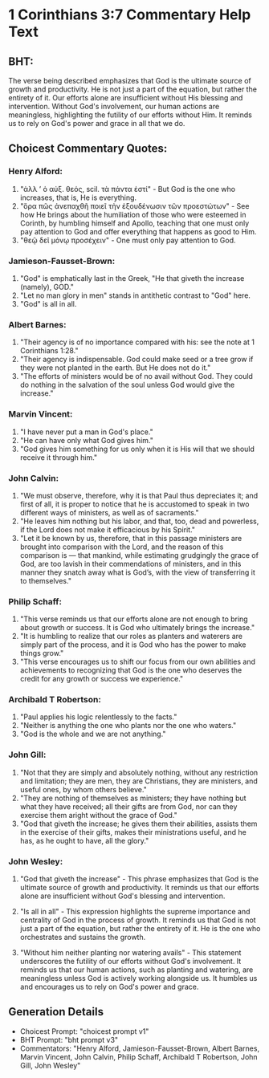 # 1 Corinthians 3:7 Commentary Help Text

## BHT:
The verse being described emphasizes that God is the ultimate source of growth and productivity. He is not just a part of the equation, but rather the entirety of it. Our efforts alone are insufficient without His blessing and intervention. Without God's involvement, our human actions are meaningless, highlighting the futility of our efforts without Him. It reminds us to rely on God's power and grace in all that we do.

## Choicest Commentary Quotes:
### Henry Alford:
1. "ἀλλ ʼ ὁ αὐξ. θεός, scil. τὰ πάντα ἐστί" - But God is the one who increases, that is, He is everything.
2. "ὅρα πῶς ἀνεπαχθῆ ποιεῖ τὴν ἐξουδένωσιν τῶν προεστώτων" - See how He brings about the humiliation of those who were esteemed in Corinth, by humbling himself and Apollo, teaching that one must only pay attention to God and offer everything that happens as good to Him.
3. "θεῷ δεῖ μόνῳ προσέχειν" - One must only pay attention to God.

### Jamieson-Fausset-Brown:
1. "God" is emphatically last in the Greek, "He that giveth the increase (namely), GOD."
2. "Let no man glory in men" stands in antithetic contrast to "God" here.
3. "God" is all in all.

### Albert Barnes:
1. "Their agency is of no importance compared with his: see the note at 1 Corinthians 1:28."
2. "Their agency is indispensable. God could make seed or a tree grow if they were not planted in the earth. But He does not do it."
3. "The efforts of ministers would be of no avail without God. They could do nothing in the salvation of the soul unless God would give the increase."

### Marvin Vincent:
1. "I have never put a man in God's place."
2. "He can have only what God gives him."
3. "God gives him something for us only when it is His will that we should receive it through him."

### John Calvin:
1. "We must observe, therefore, why it is that Paul thus depreciates it; and first of all, it is proper to notice that he is accustomed to speak in two different ways of ministers, as well as of sacraments."
2. "He leaves him nothing but his labor, and that, too, dead and powerless, if the Lord does not make it efficacious by his Spirit."
3. "Let it be known by us, therefore, that in this passage ministers are brought into comparison with the Lord, and the reason of this comparison is — that mankind, while estimating grudgingly the grace of God, are too lavish in their commendations of ministers, and in this manner they snatch away what is God’s, with the view of transferring it to themselves."

### Philip Schaff:
1. "This verse reminds us that our efforts alone are not enough to bring about growth or success. It is God who ultimately brings the increase."
2. "It is humbling to realize that our roles as planters and waterers are simply part of the process, and it is God who has the power to make things grow."
3. "This verse encourages us to shift our focus from our own abilities and achievements to recognizing that God is the one who deserves the credit for any growth or success we experience."

### Archibald T Robertson:
1. "Paul applies his logic relentlessly to the facts."
2. "Neither is anything the one who plants nor the one who waters."
3. "God is the whole and we are not anything."

### John Gill:
1. "Not that they are simply and absolutely nothing, without any restriction and limitation; they are men, they are Christians, they are ministers, and useful ones, by whom others believe."
2. "They are nothing of themselves as ministers; they have nothing but what they have received; all their gifts are from God, nor can they exercise them aright without the grace of God."
3. "God that giveth the increase; he gives them their abilities, assists them in the exercise of their gifts, makes their ministrations useful, and he has, as he ought to have, all the glory."

### John Wesley:
1. "God that giveth the increase" - This phrase emphasizes that God is the ultimate source of growth and productivity. It reminds us that our efforts alone are insufficient without God's blessing and intervention.

2. "Is all in all" - This expression highlights the supreme importance and centrality of God in the process of growth. It reminds us that God is not just a part of the equation, but rather the entirety of it. He is the one who orchestrates and sustains the growth.

3. "Without him neither planting nor watering avails" - This statement underscores the futility of our efforts without God's involvement. It reminds us that our human actions, such as planting and watering, are meaningless unless God is actively working alongside us. It humbles us and encourages us to rely on God's power and grace.


## Generation Details
- Choicest Prompt: "choicest prompt v1"
- BHT Prompt: "bht prompt v3"
- Commentators: "Henry Alford, Jamieson-Fausset-Brown, Albert Barnes, Marvin Vincent, John Calvin, Philip Schaff, Archibald T Robertson, John Gill, John Wesley"
